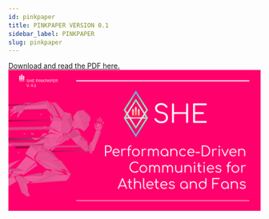 ```yaml
---
id: pinkpaper
title: PINKPAPER VERSION 0.1
sidebar_label: PINKPAPER
slug: pinkpaper
---
```


[Download and read the PDF here.](https://docs.google.com/presentation/d/1pqZsrrsyFgG1PL6JBfbvCWmfN3-NUzINvtR3Oms6uls/edit#slide=id.gcb9a0b074_1_0)
![PinkPaper](../static/img/pinkpaper/pinkpaper.png)